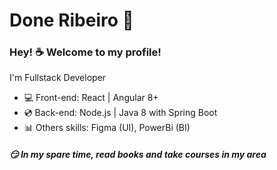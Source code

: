 # Done Ribeiro 🚀

### Hey! ☕ Welcome to my profile!

I'm Fullstack Developer

 - 💻 Front-end: React | Angular 8+
 - 💿 Back-end: Node.js | Java 8 with Spring Boot
 - 📊 Others skills: Figma (UI), PowerBi (BI)
 
 ##### 😏 In my spare time, read books and take courses in my area
 
